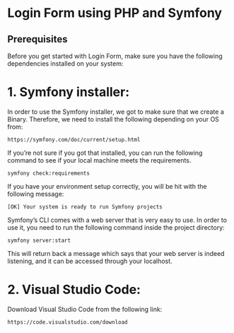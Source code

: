 # Login Form using PHP and Symfony

## Prerequisites
Before you get started with Login Form, make sure you have the following dependencies installed on your system:

# 1. Symfony installer:
In order to use the Symfony installer, we got to make sure that we create a Binary. Therefore, we need to install the following depending on your OS from:

`https://symfony.com/doc/current/setup.html`

If you’re not sure if you got that installed, you can run the following command to see if your local machine meets the requirements.

`symfony check:requirements`

If you have your environment setup correctly, you will be hit with the following message:

`[OK] Your system is ready to run Symfony projects`

Symfony’s CLI comes with a web server that is very easy to use. In order to use it, you need to run the following command inside the project directory:

`symfony server:start `

This will return back a message which says that your web server is indeed listening, and it can be accessed through your localhost.

# 2. Visual Studio Code:

Download Visual Studio Code from the following link:

`https://code.visualstudio.com/download`

